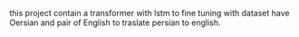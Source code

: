 this project contain a transformer with lstm to fine tuning with dataset have Oersian and pair of English to traslate persian to english.
